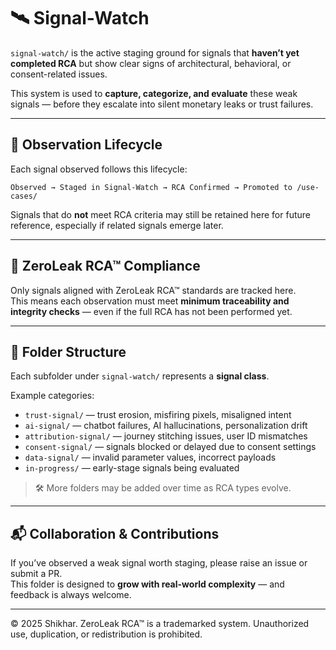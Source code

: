 # 🛰️ Signal-Watch

`signal-watch/` is the active staging ground for signals that **haven’t yet completed RCA** but show clear signs of architectural, behavioral, or consent-related issues.

This system is used to **capture, categorize, and evaluate** these weak signals — before they escalate into silent monetary leaks or trust failures.

---

## 🧠 Observation Lifecycle

Each signal observed follows this lifecycle:

```
Observed → Staged in Signal-Watch → RCA Confirmed → Promoted to /use-cases/
```

Signals that do **not** meet RCA criteria may still be retained here for future reference, especially if related signals emerge later.

---

## 🧩 ZeroLeak RCA™ Compliance

Only signals aligned with ZeroLeak RCA™ standards are tracked here.  
This means each observation must meet **minimum traceability and integrity checks** — even if the full RCA has not been performed yet.

---

## 📁 Folder Structure

Each subfolder under `signal-watch/` represents a **signal class**.

Example categories:

- `trust-signal/` — trust erosion, misfiring pixels, misaligned intent  
- `ai-signal/` — chatbot failures, AI hallucinations, personalization drift  
- `attribution-signal/` — journey stitching issues, user ID mismatches  
- `consent-signal/` — signals blocked or delayed due to consent settings  
- `data-signal/` — invalid parameter values, incorrect payloads  
- `in-progress/` — early-stage signals being evaluated  

> 🛠️ More folders may be added over time as RCA types evolve.

---

## 📬 Collaboration & Contributions

If you’ve observed a weak signal worth staging, please raise an issue or submit a PR.  
This folder is designed to **grow with real-world complexity** — and feedback is always welcome.

---

© 2025 Shikhar. ZeroLeak RCA™ is a trademarked system. Unauthorized use, duplication, or redistribution is prohibited.
